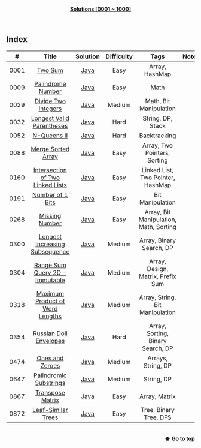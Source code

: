 <br/>
<p align="center">
    <b><u>Solutions [0001 ~ 1000]</u></b>
</p>
</br>

## Index

|#|Title|Solution|Difficulty|Tags|Note|
|:---:|:---:|:---:|:---:|:---:|:---:|
|0001|[Two Sum](https://leetcode.com/problems/two-sum/)|[Java](./Solutions/0001%20-%20Two%20Sum/TwoSum.java)|Easy|Array, HashMap||
|0009|[Palindrome Number](https://leetcode.com/problems/palindrome-number/)|[Java](./Solutions/0009%20-%20Palindrome%20Number/PalindromeNumber.java)|Easy|Math||
|0029|[Divide Two Integers](https://leetcode.com/problems/divide-two-integers/)|[Java](./Solutions/0029%20-%20Divide%20Two%20Integers/DivideTwoIntegers.java)|Medium|Math, Bit Manipulation||
|0032|[Longest Valid Parentheses](https://leetcode.com/problems/longest-valid-parentheses/)|[Java](./Solutions/0032%20-%20Longest%20Valid%20Parentheses/LongestValidParentheses.java)|Hard|String, DP, Stack||
|0052|[N-Queens II](https://leetcode.com/problems/n-queens-ii/)|[Java](./Solutions/0052%20-%20N-Queens%20II/NQueensII.java)|Hard|Backtracking||
|0088|[Merge Sorted Array](https://leetcode.com/problems/merge-sorted-array/)|[Java](./Solutions/0088%20-%20Merge%20Sorted%20Array/MergeSortedArray.java)|Easy|Array, Two Pointers, Sorting||
|0160|[Intersection of Two Linked Lists](https://leetcode.com/problems/intersection-of-two-linked-lists/)|[Java](./Solutions/0160%20-%20Intersection%20of%20Two%20Linked%20List/IntersectionOfTwoLinkedList.java)|Easy|Linked List, Two Pointer, HashMap||
|0191|[Number of 1 Bits](https://leetcode.com/problems/number-of-1-bits/)|[Java](./Solutions/0191%20-%20Number%20of%201%20Bits/NumberOf1Bits.java)|Easy|Bit Manipulation||
|0268|[Missing Number](https://leetcode.com/problems/missing-number/)|[Java](./Solutions/0268%20-%20Missing%20Number/MissingNumber.java)|Easy|Array, Bit Manipulation, Math, Sorting||
|0300|[Longest Increasing Subsequence](https://leetcode.com/problems/longest-increasing-subsequence/)|[Java](./Solutions/0300%20-%20Longest%20Increasing%20Subsequence/LongestIncreasingSubsequence.java)|Medium|Array, Binary Search, DP||
|0304|[Range Sum Query 2D - Immutable](https://leetcode.com/problems/range-sum-query-2d-immutable/)|[Java](./Solutions/0304%20-%20Range%20Sum%20Query%202D%20-%20Immutable/NumMatrix.java)|Medium|Array, Design, Matrix, Prefix Sum||
|0318|[Maximum Product of Word Lengths](https://leetcode.com/problems/maximum-product-of-word-lengths/)|[Java](./Solutions/0318%20-%20Maximum%20Product%20of%20Word%20Lengths/MaximumProductOfWordLengths.java)|Medium|Array, String, Bit Manipulation||
|0354|[Russian Doll Envelopes](https://leetcode.com/problems/russian-doll-envelopes/)|[Java](./Solutions/0354%20-%20Russian%20Doll%20Envelopes/RussianDollEnvelopes.java)|Hard|Array, Sorting, Binary Search, DP||
|0474|[Ones and Zeroes](https://leetcode.com/problems/ones-and-zeroes/)|[Java](./Solutions/0474%20-%20Ones%20and%20Zeroes/OnesAndZeroes.java)|Medium|Arrays, String, DP||
|0647|[Palindromic Substrings](https://leetcode.com/problems/palindromic-substrings/)|[Java](./Solutions/0647%20-%20Palindromic%20Substrings/PalindromicSubstrings.java)|Medium|String, DP||
|0867|[Transpose Matrix](https://leetcode.com/problems/transpose-matrix/)|[Java](./Solutions/0867%20-%20Transpose%20Matrix/TransposeMatrix.java)|Easy|Array, Matrix||
|0872|[Leaf-Similar Trees](https://leetcode.com/problems/leaf-similar-trees/)|[Java](./Solutions/0872%20-%20Leaf-Similar%20Trees/LeafSimilarTrees.java)|Easy|Tree, Binary Tree, DFS||

<br/>
<div align="right">
    <b><a href="#index">⬆️ Go to top</a></b>
</div>